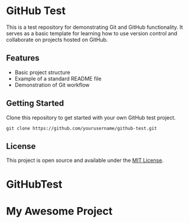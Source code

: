 # GitHub Test

This is a test repository for demonstrating Git and GitHub functionality. It serves as a basic template for learning how to use version control and collaborate on projects hosted on GitHub.

## Features

- Basic project structure
- Example of a standard README file
- Demonstration of Git workflow

## Getting Started

Clone this repository to get started with your own GitHub test project.

```
git clone https://github.com/yourusername/github-test.git
```

## License

This project is open source and available under the [MIT License](LICENSE).

# GitHubTest
# My Awesome Project
